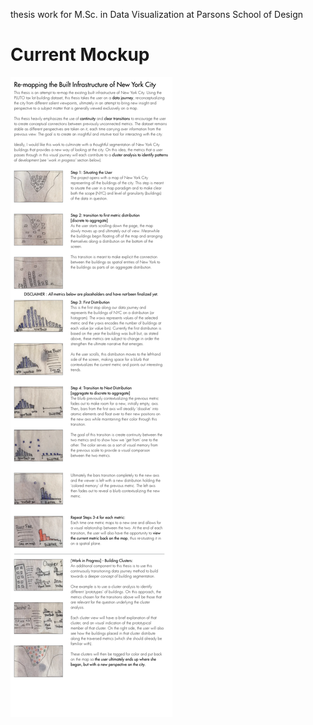 thesis work for M.Sc. in Data Visualization at Parsons School of Design

# Current Mockup
![](./mockup.png)
